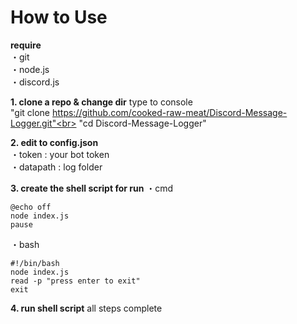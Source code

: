 # How to Use

**require**<br>
・git<br>
・node.js<br>
・discord.js<br>

**1. clone a repo & change dir**
type to console<br>
"git clone https://github.com/cooked-raw-meat/Discord-Message-Logger.git"<br>
"cd Discord-Message-Logger"

**2. edit to config.json**<br>
・token    : your bot token<br>
・datapath : log folder

**3. create the shell script for run**
・cmd
```
@echo off
node index.js
pause
```
・bash
```
#!/bin/bash
node index.js
read -p "press enter to exit"
exit
```

**4. run shell script**
all steps complete
